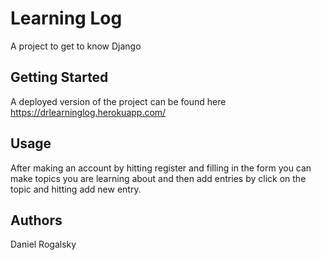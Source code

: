 # Learning Log
A project to get to know Django

## Getting Started
A deployed version of the project can be found here https://drlearninglog.herokuapp.com/

## Usage
After making an account by hitting register and filling in the form you can make topics you are learning about and then add entries by click on the topic and hitting add new entry.

## Authors
Daniel Rogalsky